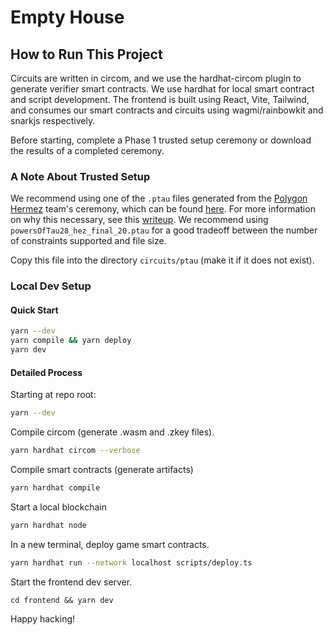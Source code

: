 # Empty House

## How to Run This Project

Circuits are written in circom, and we use the hardhat-circom plugin to generate verifier smart contracts. We use hardhat for local smart contract and script development. The frontend is built using React, Vite, Tailwind, and consumes our smart contracts and circuits using wagmi/rainbowkit and snarkjs respectively. 

Before starting, complete a Phase 1 trusted setup ceremony or download the results of a completed ceremony.

### A Note About Trusted Setup

We recommend using one of the `.ptau` files generated from the [Polygon Hermez](https://blog.hermez.io/polygon-hermez-team/) team's ceremony, which can be found [here](https://www.dropbox.com/sh/mn47gnepqu88mzl/AACaJkBU7mmCq8uU8ml0-0fma?dl=0). For more information on why this necessary, see this [writeup](https://github.com/projectsophon/hardhat-circom#powers-of-tau). We recommend using `powersOfTau28_hez_final_20.ptau` for a good tradeoff between the number of constraints supported and file size.

Copy this file into the directory `circuits/ptau` (make it if it does not exist).

### Local Dev Setup

#### Quick Start

```bash
yarn --dev
yarn compile && yarn deploy
yarn dev
```

#### Detailed Process

Starting at repo root:

```bash
yarn --dev
```

Compile circom (generate .wasm and .zkey files).

```bash
yarn hardhat circom --verbose
```

Compile smart contracts (generate artifacts)

```bash
yarn hardhat compile
```

Start a local blockchain

```bash
yarn hardhat node
```

In a new terminal, deploy game smart contracts.

```bash
yarn hardhat run --network localhost scripts/deploy.ts
```

Start the frontend dev server.

```
cd frontend && yarn dev
```

Happy hacking!
